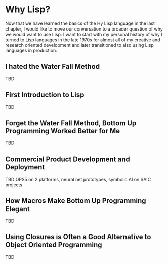 # Why Lisp?

Now that we have learned the basics of the Hy Lisp language in the last chapter, I would like to move our conversation to a broader question of why we would want to use Lisp. I want to start with my personal history of why I turned to Lisp languages in the late 1970s for almost all of my creative and research oriented development and later transitioned to also using Lisp languages in production.

## I hated the Water Fall Method

TBD

## First Introduction to Lisp

TBD

## Forget the Water Fall Method, Bottom Up Programming Worked Better for Me

TBD

## Commercial Product Development and Deployment

TBD OPS5 on 2 platforms, neural net prototypes, symbolic AI on SAIC projects

## How Macros Make Bottom Up Programming Elegant

TBD

## Using Closures is Often a Good Alternative to Object Oriented Programming

TBD

